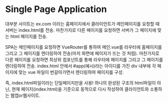 # Single Page Application
  대부분 사이트는 ex.com 이라는 홈페이지에서 클라이언트가 메인페이지를 요청할 때 서버는 index.html를 전송.
  마찬가지로 다른 페이지를 요청하면 서버가 그 페이지에 맞는 html 페이지를 전송.
  
  SPA는 메인페이지를 요청하면 VueRouter를 통하여 메인.vue를 라우터에 홈페이지를 그리고 그 페이지를 렌더링하여 전송(마치 화면에 페이지가 뜨는 것 처럼).
  마찬가지로 다른 페이지를 요청하면 최상위 컴포넌트를 통해 라우터에 페이지를 그리고 그 페이지를 렌더링하여 전송.
  index.html 안에서 #app(예시)라는 아이디를 가진 div 내부에 각 페이지에 맞는 vue 파일이 번갈아가면서 렌더링하여 페이지를 구성.
  
  즉, index.html파일이라는 단일페이지만을 사용!
      하나의 완성된 구조의 html파일이 아닌, 현재 페이지(index.html)을 기준으로 동적으로 다시 작성하여 클라이언트와 소통하는 웹앱or웹사이트.

